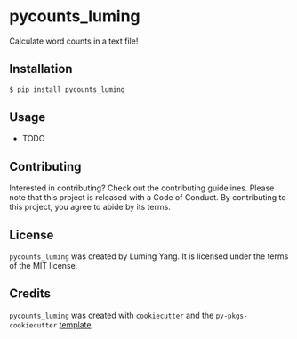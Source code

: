 # pycounts_luming

Calculate word counts in a text file!

## Installation

```bash
$ pip install pycounts_luming
```

## Usage

- TODO

## Contributing

Interested in contributing? Check out the contributing guidelines. Please note that this project is released with a Code of Conduct. By contributing to this project, you agree to abide by its terms.

## License

`pycounts_luming` was created by Luming Yang. It is licensed under the terms of the MIT license.

## Credits

`pycounts_luming` was created with [`cookiecutter`](https://cookiecutter.readthedocs.io/en/latest/) and the `py-pkgs-cookiecutter` [template](https://github.com/py-pkgs/py-pkgs-cookiecutter).
